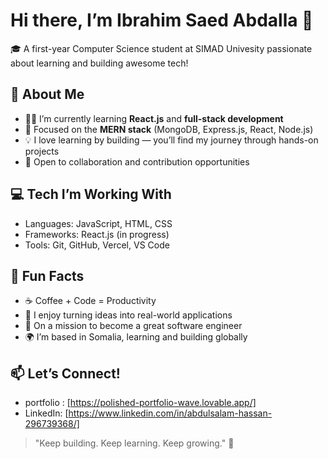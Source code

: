 # Hi there, I’m Ibrahim Saed Abdalla 👋

🎓 A first-year Computer Science student at SIMAD Univesity passionate about learning and building awesome tech!

## 🚀 About Me
- 🧑‍💻 I’m currently learning **React.js** and **full-stack development**
- 🔭 Focused on the **MERN stack** (MongoDB, Express.js, React, Node.js)
- 💡 I love learning by building — you’ll find my journey through hands-on projects
- 🤝 Open to collaboration and contribution opportunities

## 💻 Tech I’m Working With
- Languages: JavaScript, HTML, CSS
- Frameworks: React.js (in progress)
- Tools: Git, GitHub, Vercel, VS Code

## 🌟 Fun Facts
- ☕ Coffee + Code = Productivity
- 🧠 I enjoy turning ideas into real-world applications
- 🎯 On a mission to become a great software engineer
- 🌍 I’m based in Somalia, learning and building globally

## 📫 Let’s Connect!
- portfolio : [https://polished-portfolio-wave.lovable.app/]
- LinkedIn: [https://www.linkedin.com/in/abdulsalam-hassan-296739368/]

> "Keep building. Keep learning. Keep growing." 🚀
